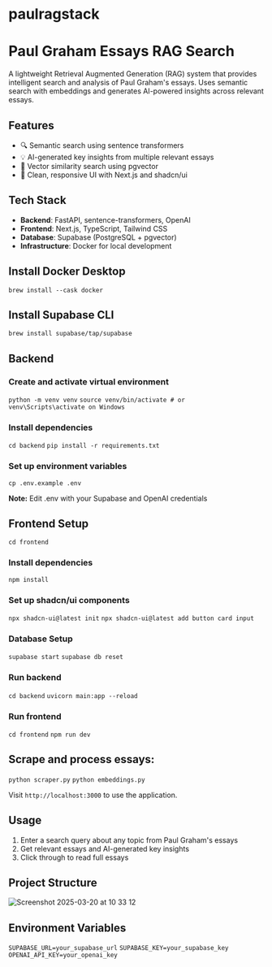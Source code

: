 # paulragstack
# Paul Graham Essays RAG Search

A lightweight Retrieval Augmented Generation (RAG) system that provides intelligent search and analysis of Paul Graham's essays. Uses semantic search with embeddings and generates AI-powered insights across relevant essays.

## Features

- 🔍 Semantic search using sentence transformers
- 💡 AI-generated key insights from multiple relevant essays
- 🎯 Vector similarity search using pgvector
- 🎨 Clean, responsive UI with Next.js and shadcn/ui

## Tech Stack

- **Backend**: FastAPI, sentence-transformers, OpenAI
- **Frontend**: Next.js, TypeScript, Tailwind CSS
- **Database**: Supabase (PostgreSQL + pgvector)
- **Infrastructure**: Docker for local development


## Install Docker Desktop
`brew install --cask docker`

## Install Supabase CLI
`brew install supabase/tap/supabase`



## Backend

### Create and activate virtual environment
`python -m venv venv`
`source venv/bin/activate # or venv\Scripts\activate on Windows`

### Install dependencies
`cd backend`
`pip install -r requirements.txt`

### Set up environment variables
`cp .env.example .env`

**Note:** Edit .env with your Supabase and OpenAI credentials


## Frontend Setup

`cd frontend`
### Install dependencies
`npm install`

### Set up shadcn/ui components
`npx shadcn-ui@latest init`
`npx shadcn-ui@latest add button card input`



### Database Setup

`supabase start`
`supabase db reset`


### Run backend
`cd backend`
`uvicorn main:app --reload`

### Run frontend
`cd frontend`
`npm run dev`



## Scrape and process essays:

`python scraper.py`
`python embeddings.py`


Visit `http://localhost:3000` to use the application.

## Usage

1. Enter a search query about any topic from Paul Graham's essays
2. Get relevant essays and AI-generated key insights
3. Click through to read full essays

## Project Structure
![Screenshot 2025-03-20 at 10 33 12](https://github.com/user-attachments/assets/47c0bd3c-623a-4a74-80e2-bde4192dfab6)

## Environment Variables
`SUPABASE_URL=your_supabase_url`
`SUPABASE_KEY=your_supabase_key`
`OPENAI_API_KEY=your_openai_key`



